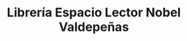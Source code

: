 ---
title: "Librería Espacio Lector Nobel Valdepeñas"
url: /valdepenas/libreria-espacio-lector-nobel-valdepenas/
shop: Bücher
---